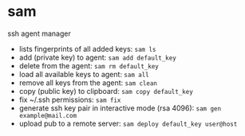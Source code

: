 # sam

ssh agent manager

- lists fingerprints of all added keys: `sam ls`
- add <key> (private key) to agent: `sam add default_key`
- delete <key> from the agent: `sam rm default_key`
- load all available keys to agent: `sam all`
- remove all keys from the agent: `sam clean`
- copy <key> (public key) to clipboard: `sam copy default_key`
- fix ~/.ssh permissions: `sam fix`
- generate ssh key pair in interactive mode (rsa 4096): `sam gen example@mail.com`
- upload pub <key> to a remote server: `sam deploy default_key user@host`

